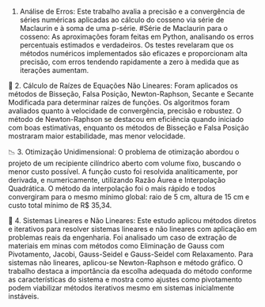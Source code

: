1. Análise de Erros:
Este trabalho avalia a precisão e a convergência de séries numéricas aplicadas ao cálculo do cosseno via série de Maclaurin e à soma de uma p-série.
#Série de Maclaurin para o cosseno:
As aproximações foram feitas em Python, analisando os erros percentuais estimados e verdadeiros. Os testes revelaram que os métodos numéricos implementados são eficazes e proporcionam alta precisão, com erros tendendo rapidamente a zero à medida que as iterações aumentam.

🌱 2. Cálculo de Raízes de Equações Não Lineares:
Foram aplicados os métodos de Bisseção, Falsa Posição, Newton-Raphson, Secante e Secante Modificada para determinar raízes de funções. Os algoritmos foram avaliados quanto à velocidade de convergência, precisão e robustez. O método de Newton-Raphson se destacou em eficiência quando iniciado com boas estimativas, enquanto os métodos de Bisseção e Falsa Posição mostraram maior estabilidade, mas menor velocidade.

📉 3. Otimização Unidimensional:
O problema de otimização abordou o projeto de um recipiente cilíndrico aberto com volume fixo, buscando o menor custo possível. A função custo foi resolvida analiticamente, por derivada, e numericamente, utilizando Razão Áurea e Interpolação Quadrática. O método da interpolação foi o mais rápido e todos convergiram para o mesmo mínimo global: raio de 5 cm, altura de 15 cm e custo total mínimo de R$ 35,34.

🔢 4. Sistemas Lineares e Não Lineares:
Este estudo aplicou métodos diretos e iterativos para resolver sistemas lineares e não lineares com aplicação em problemas reais da engenharia. Foi analisado um caso de extração de materiais em minas com métodos como Eliminação de Gauss com Pivotamento, Jacobi, Gauss-Seidel e Gauss-Seidel com Relaxamento. Para sistemas não lineares, aplicou-se Newton-Raphson e método gráfico. O trabalho destaca a importância da escolha adequada do método conforme as características do sistema e mostra como ajustes como pivotamento podem viabilizar métodos iterativos mesmo em sistemas inicialmente instáveis.
